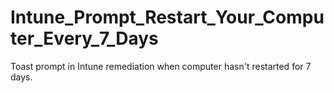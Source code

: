 # Intune_Prompt_Restart_Your_Computer_Every_7_Days
Toast prompt in Intune remediation when computer hasn't restarted for 7 days.
